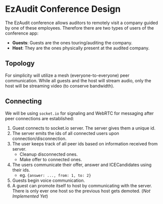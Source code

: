 # EzAudit Conference Design
The EzAudit conference allows auditors to remotely visit a company guided by one of these employees.
Therefore there are two types of users of the conference app:
* **Guests**: Guests are the ones touring/auditing the company.
* **Host**: They are the ones physically present at the audited company.

## Topology
For simplicity will utilize a mesh (everyone-to-everyone) peer communication. While all guests
and the host will stream audio, only the host will be streaming video (to conserve bandwidth).

## Connecting
We will be using `socket.io` for signaling and WebRTC for messaging after peer connections are
established:

1. Guest connects to socket.io server. The server gives them a unique id.
2. The server emits the ids of all connected users upon connection/disconnection.
3. The user keeps track of all peer ids based on information received from server.
    * Cleanup disconnected ones.
    * Make offer to connected ones.
4. The users communicate their offer, answer and ICECandidates using their ids.
    * eg. `{answer: ..., from: 1, to: 2}`
5. Guests begin voice communication.
6. A guest can promote itself to host by communicating with the server. There is only ever one host
so the previous host gets demoted. (*Not Implemented Yet*)